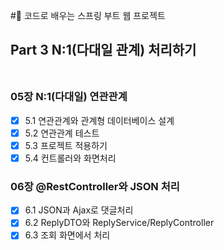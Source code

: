 #📖 코드로 배우는 스프링 부트 웹 프로젝트 <br>

## Part 3 N:1(다대일 관계) 처리하기 <br><br>

### 05장 N:1(다대일) 연관관계 <br>
- [X] 5.1 연관관계와 관계형 데이터베이스 설계 <br>
- [X] 5.2 연관관계 테스트 <br>
- [X] 5.3 프로젝트 적용하기 <br>
- [X] 5.4 컨트롤러와 화면처리 <br>

### 06장 @RestController와 JSON 처리 <br>
- [X] 6.1 JSON과 Ajax로 댓글처리 <br>
- [X] 6.2 ReplyDTO와 ReplyService/ReplyController <br>
- [X] 6.3 조회 화면에서 처리 <br>
